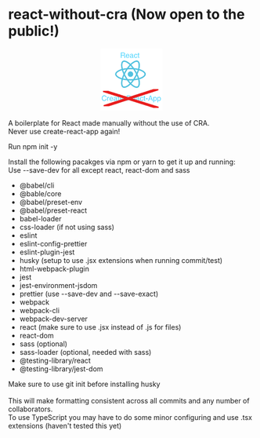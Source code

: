 # react-without-cra (Now open to the public!)

<p align="center" width="100%">
    <img width="25%" src="public/x-cra.png">
</p>

A boilerplate for React made manually without the use of CRA.<br>
Never use create-react-app again!

Run npm init -y

Install the following pacakges via npm or yarn to get it up and running:<br>
Use --save-dev for all except react, react-dom and sass
- @babel/cli
- @bable/core
- @babel/preset-env
- @babel/preset-react
- babel-loader
- css-loader (if not using sass)
- eslint
- eslint-config-prettier
- eslint-plugin-jest
- husky (setup to use .jsx extensions when running commit/test)
- html-webpack-plugin
- jest
- jest-environment-jsdom
- prettier (use --save-dev and --save-exact)
- webpack 
- webpack-cli 
- webpack-dev-server
- react (make sure to use .jsx instead of .js for files)
- react-dom 
- sass (optional)
- sass-loader (optional, needed with sass)
- @testing-library/react 
- @testing-library/jest-dom

Make sure to use git init before installing husky<br>
<br>
This will make formatting consistent across all commits and any number of collaborators.<br>
To use TypeScript you may have to do some minor configuring and use .tsx extensions (haven't tested this yet)
